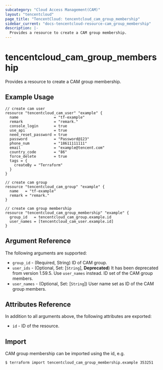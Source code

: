 ```yaml
---
subcategory: "Cloud Access Management(CAM)"
layout: "tencentcloud"
page_title: "TencentCloud: tencentcloud_cam_group_membership"
sidebar_current: "docs-tencentcloud-resource-cam_group_membership"
description: |-
  Provides a resource to create a CAM group membership.
---
```


# tencentcloud_cam_group_membership

Provides a resource to create a CAM group membership.

## Example Usage

```hcl
// create cam user
resource "tencentcloud_cam_user" "example" {
  name                = "tf-example"
  remark              = "remark."
  console_login       = true
  use_api             = true
  need_reset_password = true
  password            = "Password@123"
  phone_num           = "18611111111"
  email               = "example@tencent.com"
  country_code        = "86"
  force_delete        = true
  tags = {
    createBy = "Terraform"
  }
}

// create cam group
resource "tencentcloud_cam_group" "example" {
  name   = "tf-example"
  remark = "remark."
}

// create cam group membership
resource "tencentcloud_cam_group_membership" "example" {
  group_id   = tencentcloud_cam_group.example.id
  user_names = [tencentcloud_cam_user.example.id]
}
```

## Argument Reference

The following arguments are supported:

* `group_id` - (Required, String) ID of CAM group.
* `user_ids` - (Optional, Set: [`String`], **Deprecated**) It has been deprecated from version 1.59.5. Use `user_names` instead. ID set of the CAM group members.
* `user_names` - (Optional, Set: [`String`]) User name set as ID of the CAM group members.

## Attributes Reference

In addition to all arguments above, the following attributes are exported:

* `id` - ID of the resource.




## Import

CAM group membership can be imported using the id, e.g.

```
$ terraform import tencentcloud_cam_group_membership.example 353251
```

